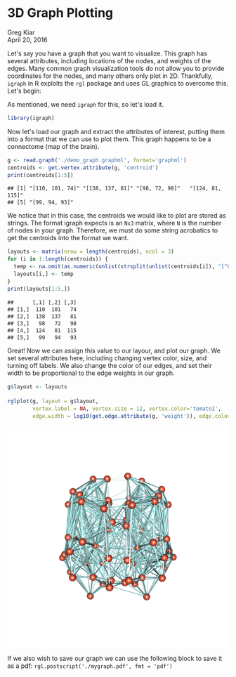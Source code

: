 # 3D Graph Plotting
Greg Kiar  
April 20, 2016  

Let's say you have a graph that you want to visualize. This graph has several attributes, including locations of the nodes, and weights of the edges. Many common graph visualization tools do not allow you to provide coordinates for the nodes, and many others only plot in 2D. Thankfully, `igraph` in R exploits the `rgl` package and uses GL graphics to overcome this. Let's begin:

As mentioned, we need `igraph` for this, so let's load it.




```r
library(igraph)
```

Now let's load our graph and extract the attributes of interest, putting them into a format that we can use to plot them. This graph happens to be a connectome (map of the brain).


```r
g <- read.graph('./demo_graph.graphml', format='graphml')
centroids <- get.vertex.attribute(g, 'centroid')
print(centroids[1:5])
```

```
## [1] "[110, 101, 74]" "[138, 137, 81]" "[98, 72, 98]"   "[124, 81, 115]"
## [5] "[99, 94, 93]"
```

We notice that in this case, the centroids we would like to plot are stored as strings. The format igraph expects is an `Nx3` matrix, where `N` is the number of nodes in your graph. Therefore, we must do some string acrobatics to get the centroids into the format we want.


```r
layouts <- matrix(nrow = length(centroids), ncol = 3)
for (i in 1:length(centroids)) {
  temp <- na.omit(as.numeric(unlist(strsplit(unlist(centroids[i]), "[^0-9]+"))))
  layouts[i,] <- temp
}
print(layouts[1:5,])
```

```
##      [,1] [,2] [,3]
## [1,]  110  101   74
## [2,]  138  137   81
## [3,]   98   72   98
## [4,]  124   81  115
## [5,]   99   94   93
```

Great! Now we can assign this value to our layour, and plot our graph. We set several attributes here, including changing vertex color, size, and turning off labels. We also change the color of our edges, and set their width to be proportional to the edge weights in our graph.


```r
g$layout <- layouts

rglplot(g, layout = g$layout,
        vertex.label = NA, vertex.size = 12, vertex.color='tomato1',
        edge.width = log10(get.edge.attribute(g, 'weight')), edge.color='paleturquoise1')
```
![](./3dgraph.png)

If we also wish to save our graph we can use the following block to save it as a pdf:  `rgl.postscript('./mygraph.pdf', fmt = 'pdf')`

